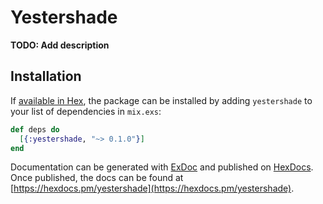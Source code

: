 # Yestershade

**TODO: Add description**

## Installation

If [available in Hex](https://hex.pm/docs/publish), the package can be installed
by adding `yestershade` to your list of dependencies in `mix.exs`:

```elixir
def deps do
  [{:yestershade, "~> 0.1.0"}]
end
```

Documentation can be generated with [ExDoc](https://github.com/elixir-lang/ex_doc)
and published on [HexDocs](https://hexdocs.pm). Once published, the docs can
be found at [https://hexdocs.pm/yestershade](https://hexdocs.pm/yestershade).

